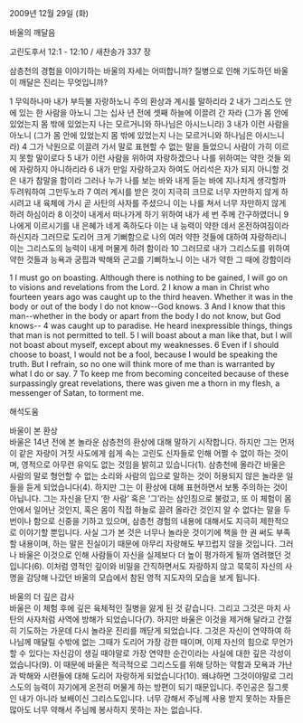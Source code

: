 2009년 12월 29일 (화)

바울의 깨달음



고린도후서 12:1 - 12:10 / 새찬송가 337 장


삼층천의 경험을 이야기하는 바울의 자세는 어떠합니까? 
질병으로 인해 기도하던 바울이 깨달은 진리는 무엇입니까?  

1 무익하나마 내가 부득불 자랑하노니 주의 환상과 계시를 말하리라 2 내가 그리스도 안에 있는 한 사람을 아노니 그는 십사 년 전에 셋째 하늘에 이끌려 간 자라 (그가 몸 안에 있었는지 몸 밖에 있었는지 나는 모르거니와 하나님은 아시느니라) 3 내가 이런 사람을 아노니 (그가 몸 안에 있었는지 몸 밖에 있었는지 나는 모르거니와 하나님은 아시느니라) 4 그가 낙원으로 이끌려 가서 말로 표현할 수 없는 말을 들었으니 사람이 가히 이르지 못할 말이로다 5 내가 이런 사람을 위하여 자랑하겠으나 나를 위하여는 약한 것들 외에 자랑하지 아니하리라 6 내가 만일 자랑하고자 하여도 어리석은 자가 되지 아니할 것은 내가 참말을 함이라 그러나 누가 나를 보는 바와 내게 듣는 바에 지나치게 생각할까 두려워하여 그만두노라 7 여러 계시를 받은 것이 지극히 크므로 너무 자만하지 않게 하시려고 내 육체에 가시 곧 사탄의 사자를 주셨으니 이는 나를 쳐서 너무 자만하지 않게 하려 하심이라 8 이것이 내게서 떠나가게 하기 위하여 내가 세 번 주께 간구하였더니 9 나에게 이르시기를 내 은혜가 네게 족하도다 이는 내 능력이 약한 데서 온전하여짐이라 하신지라 그러므로 도리어 크게 기뻐함으로 나의 여러 약한 것들에 대하여 자랑하리니 이는 그리스도의 능력이 내게 머물게 하려 함이라 10 그러므로 내가 그리스도를 위하여 약한 것들과 능욕과 궁핍과 박해와 곤고를 기뻐하노니 이는 내가 약한 그 때에 강함이라   

1 I must go on boasting. Although there is nothing to be gained, I will go on to visions and revelations from the Lord. 2 I know a man in Christ who fourteen years ago was caught up to the third heaven. Whether it was in the body or out of the body I do not know--God knows. 3 And I know that this man--whether in the body or apart from the body I do not know, but God knows-- 4 was caught up to paradise. He heard inexpressible things, things that man is not permitted to tell. 5 I will boast about a man like that, but I will not boast about myself, except about my weaknesses. 6 Even if I should choose to boast, I would not be a fool, because I would be speaking the truth. But I refrain, so no one will think more of me than is warranted by what I do or say. 7 To keep me from becoming conceited because of these surpassingly great revelations, there was given me a thorn in my flesh, a messenger of Satan, to torment me.

해석도움





바울이 본 환상  
바울은 14년 전에 본 놀라운 삼층천의 환상에 대해 말하기 시작합니다. 하지만 그는 먼저 이 같은 자랑이 거짓 사도에게 쉽게 속는 고린도 신자들로 인해 어쩔 수 없이 하는 것이며, 영적으로 아무런 유익도 없는 것임을 밝히고 있습니다(1). 삼층천에 올라간 바울은 사람의 말로 형언할 수 없는 소리와 사람의 입으로 말하는 것이 허용되지 않은 놀라운 일들을 듣게 되었습니다(4). 하지만 그는 이 환상에 대해 표현하면서 보통 주의하는 것이 아닙니다. 그는 자신을 단지 ‘한 사람’ 혹은 ‘그’라는 삼인칭으로 불렀고, 또 이 체험이 몸 안에서 일어난 것인지, 혹은 몸이 직접 하늘로 끌려 올라간 것인지 알 수 없다는 말을 두 번이나 함으로 신중을 기하고 있으며, 삼층천 경험의 내용에 대해서도 지극히 제한적으로 이야기할 뿐입니다. 사실 그가 본 것은 너무나 놀라운 것이기에 책을 한 권 써도 부족할 내용이며, 하는 말은 진실이기 때문에 아무리 자랑해도 부끄럽지 않을 것입니다. 그러나 바울은 이것으로 인해 사람들이 자신을 실제보다 더 높이 평가하게 될까 염려했던 것입니다(6). 이처럼 영적인 깊이와 비밀을 간직하면서도 자랑하지 않고 묵묵히 자신의 사명을 감당해 나갔던 바울의 모습에서 참된 영적 지도자의 모습을 보게 됩니다.   

바울의 더 깊은 감사  
바울은 이 체험 후에 깊은 육체적인 질병을 앓게 된 것 같습니다. 그리고 그것은 마치 사탄의 사자처럼 사역에 방해가 되었습니다(7). 하지만 바울은 이것을 제거해 달라고 간절히 기도하는 가운데 다시 놀라운 진리를 깨닫게 되었습니다. 그것은 자신이 연약하여 하나님께 매달릴 수밖에 없는 그때가 도리어 가장 강한 때이며, 이제 자신의 힘으로 무언가 할 수 있다는 자신감이 생길 때야말로 가장 연약한 순간이라는 사실에 대한 깊은 각성이었습니다(9). 이 때문에 바울은 적극적으로 그리스도를 위해 당하는 약함과 모욕과 가난과 박해와 시련들에 대해 도리어 자랑하게 되었습니다(10). 왜냐하면 그것이야말로 그리스도의 능력이 자기에게 온전히 머물게 하는 방편이 되기 때문입니다. 주인공은 질그릇인 내가 아니라 보배이신 그리스도입니다. 너무 강해서 주님께 사용 받지 못하는 자들은 많아도 너무 약해서 주님께 봉사하지 못하는 자는 없습니다.